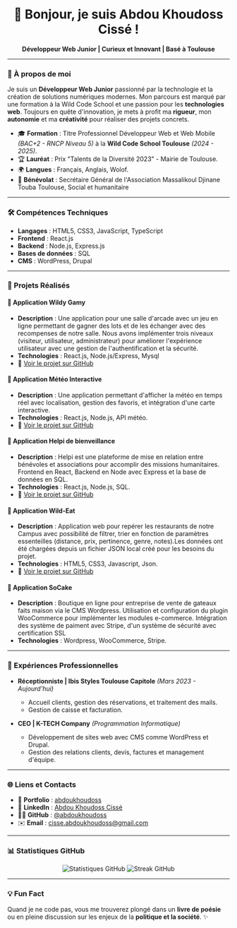 <h1 align="center">👋 Bonjour, je suis Abdou Khoudoss Cissé !</h1>
<p align="center">
  <strong>Développeur Web Junior | Curieux et Innovant | Basé à Toulouse</strong>
</p>

---

### 🚀 À propos de moi

Je suis un **Développeur Web Junior** passionné par la technologie et la création de solutions numériques modernes. Mon parcours est marqué par une formation à la Wild Code School et une passion pour les **technologies web**. Toujours en quête d'innovation, je mets à profit ma **rigueur**, mon **autonomie** et ma **créativité** pour réaliser des projets concrets.

- 🎓 **Formation** : Titre Professionnel Développeur Web et Web Mobile *(BAC+2 - RNCP Niveau 5)* à la **Wild Code School Toulouse** *(2024 - 2025)*.
- 🏆 **Lauréat** : Prix "Talents de la Diversité 2023" - Mairie de Toulouse.
- 🌍 **Langues** : Français, Anglais, Wolof.
- 🤝 **Bénévolat** : Secrétaire Général de l'Association Massalikoul Djinane Touba Toulouse, Social et humanitaire 

---

### 🛠️ Compétences Techniques

- **Langages** : HTML5, CSS3, JavaScript, TypeScript  
- **Frontend** : React.js  
- **Backend** : Node.js, Express.js  
- **Bases de données** : SQL  
- **CMS** : WordPress, Drupal  

---

### 🌟 Projets Réalisés

#### 📍 **Application Wildy Gamy**  
- **Description** : Une application pour une salle d'arcade avec un jeu en ligne permettant de gagner des lots et de les échanger avec des recompenses de notre salle. Nous avons implémenter trois niveaux (visiteur, utilisateur, administrateur) pour améliorer l'expérience utilisateur avec une gestion de l'authentification et la sécurité.  
- **Technologies** : React.js, Node.js/Express, Mysql  
- 🚀 [Voir le projet sur GitHub](https://github.com/WildCodeSchool-2024-09/js-toulouse-wildy-gamy)

#### 📍 **Application Météo Interactive**  
- **Description** : Une application permettant d'afficher la météo en temps réel avec localisation, gestion des favoris, et intégration d'une carte interactive.  
- **Technologies** : React.js, Node.js, API météo.  
- 🚀 [Voir le projet sur GitHub](https://github.com/abdoukhoudoss/toulouse-p2-weatherly)

#### 📍 **Application Helpi de bienveillance**  
- **Description** : Helpi est une plateforme de mise en relation entre bénévoles et associations pour accomplir des missions humanitaires. Frontend en React, Backend en Node avec Express et la base de données en SQL.  
- **Technologies** : React.js, Node.js, SQL.  
- 🚀 [Voir le projet sur GitHub](https://github.com/abdoukhoudoss/helpi)

#### 📍 **Application Wild-Eat**  
- **Description** : Application web pour repérer les restaurants de notre Campus avec possibilité de filtrer, trier en fonction de paramètres essenteilles (distance, prix, pertinence, genre, notes).Les données ont été chargées depuis un fichier JSON local créé pour les besoins du projet.  
- **Technologies** : HTML5, CSS3, Javascript, Json.  
- 🚀 [Voir le projet sur GitHub](https://github.com/abdoukhoudoss/Wild-eats)

#### 📍 **Application SoCake**  
- **Description** : Boutique en ligne pour entreprise de vente de gateaux faits maison via le CMS Wordpress. Utilisation et configuration du plugin WooCommerce pour implémenter les modules e-commerce. Intégration des système de paiment avec Stripe, d'un système de sécurité avec certification SSL  
- **Technologies** : Wordpress, WooCommerce, Stripe.  


---

### 💼 Expériences Professionnelles

- **Réceptionniste | Ibis Styles Toulouse Capitole** *(Mars 2023 - Aujourd'hui)*  
  - Accueil clients, gestion des réservations, et traitement des mails.  
  - Gestion de caisse et facturation.

- **CEO | K-TECH Company** *(Programmation Informatique)*  
  - Développement de sites web avec CMS comme WordPress et Drupal.  
  - Gestion des relations clients, devis, factures et management d'équipe.

---

### 🌐 Liens et Contacts

- 🔗 **Portfolio** : [abdoukhoudoss](https://abdoukhoudoss.github.io/Portfolio/) 
- 💼 **LinkedIn** : [Abdou Khoudoss Cissé](https://www.linkedin.com/in/abdou-khoudoss-cisse-a46b2332a/)  
- 🧑‍💻 **GitHub** : [@abdoukhoudoss](https://github.com/abdoukhoudoss)  
- ✉️ **Email** : [cisse.abdoukhoudoss@gmail.com](mailto:cisse.abdoukhoudoss@gmail.com)

---

### 📊 Statistiques GitHub

<p align="center">
  <img src="https://github-readme-stats.vercel.app/api?username=abdoukhoudoss&show_icons=true&theme=radical" alt="Statistiques GitHub">
  <img src="https://github-readme-streak-stats.herokuapp.com/?user=abdoukhoudoss&theme=radical" alt="Streak GitHub">
</p>

---

### 💡 Fun Fact

Quand je ne code pas, vous me trouverez plongé dans un **livre de poésie** ou en pleine discussion sur les enjeux de la **politique et la société**. ✨
